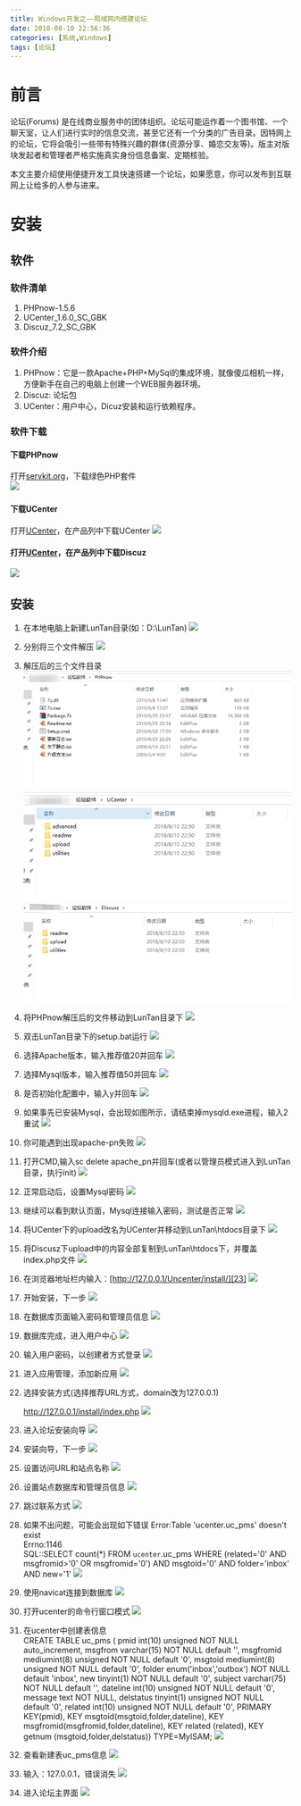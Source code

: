 ```yaml
---
title: Windows开发之——局域网内搭建论坛
date: 2018-08-10 22:56:36
categories: [系统,Windows]
tags: [论坛]
---
```


# 前言
论坛(Forums) 是在线商业服务中的团体组织。论坛可能运作着一个图书馆、一个聊天室，让人们进行实时的信息交流，甚至它还有一个分类的广告目录。因特网上的论坛，它将会吸引一些带有特殊兴趣的群体(资源分享、婚恋交友等)。版主对版块发起者和管理者严格实施真实身份信息备案、定期核验。   

本文主要介绍使用便捷开发工具快速搭建一个论坛，如果愿意，你可以发布到互联网上让给多的人参与进来。     

<!--more-->

# 安装
## 软件
### 软件清单
1. PHPnow-1.5.6
2. UCenter_1.6.0_SC_GBK
3. Discuz_7.2_SC_GBK

### 软件介绍
1. PHPnow：它是一款Apache+PHP+MySql的集成环境，就像傻瓜相机一样，方便新手在自己的电脑上创建一个WEB服务器环境。
2. Discuz: 论坛包
3. UCenter：用户中心，Dicuz安装和运行依赖程序。

### 软件下载
#### 下载PHPnow
打开[servkit.org][1]，下载绿色PHP套件   
![][2]
#### 下载UCenter
打开[UCenter][3]，在产品列中下载UCenter
![][4] 
 
#### 打开[UCenter][3]，在产品列中下载Discuz
![][5]

## 安装
1. 在本地电脑上新建LunTan目录(如：D:\LunTan)
![][6]  
2. 分别将三个文件解压
![][7] 
3. 解压后的三个文件目录
![phpunzip][8]   
![ucenter-unzip][9]  
![discusz-unzip][10]
4. 将PHPnow解压后的文件移动到LunTan目录下
![][11]  
5. 双击LunTan目录下的setup.bat运行
![][12]  
6. 选择Apache版本，输入推荐值20并回车
![][13]
7. 选择Mysql版本，输入推荐值50并回车
![][14] 
8. 是否初始化配置中，输入y并回车
![][15]  
9. 如果事先已安装Mysql，会出现如图所示，请结束掉mysqld.exe进程，输入2重试
![][16]
10. 你可能遇到出现apache-pn失败
![][17]  
11. 打开CMD,输入sc delete  apache_pn并回车(或者以管理员模式进入到LunTan目录，执行init)
![][18]
12. 正常启动后，设置Mysql密码
![][19]  
13. 继续可以看到默认页面，Mysql连接输入密码，测试是否正常
![][20] 
14. 将UCenter下的upload改名为UCenter并移动到LunTan\htdocs目录下
![][21]  
15. 将Discusz下upload中的内容全部复制到LunTan\htdocs下，并覆盖index.php文件
![][22] 
16. 在浏览器地址栏内输入：[http://127.0.0.1/Uncenter/install/][23]
![][24]  
17. 开始安装，下一步
![][25]
18. 在数据库页面输入密码和管理员信息
![][26] 
19. 数据库完成，进入用户中心
![][27]
20. 输入用户密码，以创建者方式登录
![][28]
21. 进入应用管理，添加新应用
![][29] 
22. 选择安装方式(选择推荐URL方式，domain改为127.0.0.1)  

	http://127.0.0.1/install/index.php
![][30]
23. 进入论坛安装向导
![][31]  
24. 安装向导，下一步
![][32]
25. 设置访问URL和站点名称
![][33] 
26. 设置站点数据库和管理员信息
![][34]
27. 跳过联系方式
![][35]
28. 如果不出问题，可能会出现如下错误
	Error:Table 'ucenter.uc_pms' doesn't exist    
	Errno:1146     
	SQL::SELECT count(*) FROM `ucenter`.uc_pms WHERE (related='0' AND     msgfromid>'0' OR msgfromid='0') AND msgtoid='0' AND folder='inbox' AND    new='1'
![][36]
29. 使用navicat连接到数据库
![][37]  
30. 打开ucenter的命令行窗口模式
![][38]   
   
31. 在ucenter中创建表信息  
	CREATE TABLE uc_pms (
	pmid int(10) unsigned NOT NULL auto_increment,
	msgfrom varchar(15) NOT NULL default '',
	msgfromid mediumint(8) unsigned NOT NULL default '0',
	msgtoid mediumint(8) unsigned NOT NULL default '0',
	folder enum('inbox','outbox') NOT NULL default 'inbox',
	new tinyint(1) NOT NULL default '0',
	subject varchar(75) NOT NULL default '',
	dateline int(10) unsigned NOT NULL default '0',
	message text NOT NULL,
	delstatus tinyint(1) unsigned NOT NULL default '0',
	related int(10) unsigned NOT NULL default '0',
	PRIMARY KEY(pmid),
	KEY msgtoid(msgtoid,folder,dateline),
	KEY msgfromid(msgfromid,folder,dateline),
	KEY related (related),
	KEY getnum (msgtoid,folder,delstatus)) TYPE=MyISAM;	
![][39] 
32. 查看新建表uc_pms信息
![][40]  
33. 输入：127.0.0.1，错误消失
![][41]  
34. 进入论坛主界面
![][42]


[1]: http://servkit.org/
[2]: https://raw.githubusercontent.com/PGzxc/images/master/blog-images/phpnow-download.png
[3]: http://www.comsenz.com/products/ucenter/
[4]: https://raw.githubusercontent.com/PGzxc/images/master/blog-images/ucenter-download.png
[5]: https://raw.githubusercontent.com/PGzxc/images/master/blog-images/discuz-download.png
[6]: https://raw.githubusercontent.com/PGzxc/images/master/blog-images/LunTan-dir.png
[7]: https://raw.githubusercontent.com/PGzxc/images/master/blog-images/forum-file-unzip.png
[8]: https://raw.githubusercontent.com/PGzxc/images/master/blog-images/phpnow-unzip.png
[9]: https://raw.githubusercontent.com/PGzxc/images/master/blog-images/uncenter-unzip.png
[10]: https://raw.githubusercontent.com/PGzxc/images/master/blog-images/discusz-unzip.png
[11]: https://raw.githubusercontent.com/PGzxc/images/master/blog-images/luntan-php-move.png
[12]: https://raw.githubusercontent.com/PGzxc/images/master/blog-images/luntan-php-setup.png
[13]: https://raw.githubusercontent.com/PGzxc/images/master/blog-images/phpnow-apache.png
[14]: https://raw.githubusercontent.com/PGzxc/images/master/blog-images/phpnow-mysql-select.png
[15]: https://raw.githubusercontent.com/PGzxc/images/master/blog-images/phpnow-init-y.png
[16]: https://raw.githubusercontent.com/PGzxc/images/master/blog-images/mysql-kill-mysqld.png
[17]: https://raw.githubusercontent.com/PGzxc/images/master/blog-images/apache-pn-fail.png
[18]: https://raw.githubusercontent.com/PGzxc/images/master/blog-images/cmd-delete-apache.png
[19]: https://raw.githubusercontent.com/PGzxc/images/master/blog-images/mysql-root-password.png
[20]: https://raw.githubusercontent.com/PGzxc/images/master/blog-images/phpnow-default-page.png
[21]: https://raw.githubusercontent.com/PGzxc/images/master/blog-images/ucenter-reload-move.png
[22]: https://raw.githubusercontent.com/PGzxc/images/master/blog-images/discusz-upload-move.png
[23]: http://127.0.0.1/Uncenter/install/
[24]: https://raw.githubusercontent.com/PGzxc/images/master/blog-images/ucenter-install-guide.png
[25]: https://raw.githubusercontent.com/PGzxc/images/master/blog-images/ucenter-install-next.png
[26]: https://raw.githubusercontent.com/PGzxc/images/master/blog-images/ucenter-install-mysql.png
[27]: https://raw.githubusercontent.com/PGzxc/images/master/blog-images/ucenter-mysql-finish.png
[28]: https://raw.githubusercontent.com/PGzxc/images/master/blog-images/ucenter-login.png
[29]: https://raw.githubusercontent.com/PGzxc/images/master/blog-images/ucenter-add-apply.png
[30]: https://raw.githubusercontent.com/PGzxc/images/master/blog-images/ucenter-install-url.png
[31]: https://raw.githubusercontent.com/PGzxc/images/master/blog-images/discuz-install.png
[32]: https://raw.githubusercontent.com/PGzxc/images/master/blog-images/discusz-install-next.png
[33]: https://raw.githubusercontent.com/PGzxc/images/master/blog-images/discuz-url-zhandian.png
[34]: https://raw.githubusercontent.com/PGzxc/images/master/blog-images/discusz-mysql.png
[35]: https://raw.githubusercontent.com/PGzxc/images/master/blog-images/discuz-email.png
[36]: https://raw.githubusercontent.com/PGzxc/images/master/blog-images/discusz-fail.png
[37]: https://raw.githubusercontent.com/PGzxc/images/master/blog-images/mysql-navicate-conn.png
[38]: https://raw.githubusercontent.com/PGzxc/images/master/blog-images/navicat-ucenter-open.png
[39]: https://raw.githubusercontent.com/PGzxc/images/master/blog-images/navicate-ucenter-create.png
[40]: https://raw.githubusercontent.com/PGzxc/images/master/blog-images/navicat-uc-pms.png
[41]: https://raw.githubusercontent.com/PGzxc/images/master/blog-images/create-success-refresh.png
[42]: https://raw.githubusercontent.com/PGzxc/images/master/blog-images/discuz-main.png